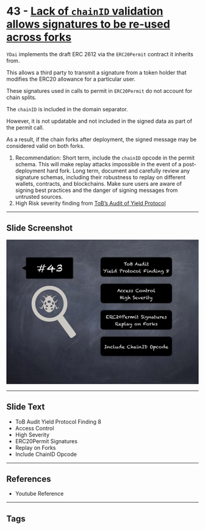 
# 43 - [Lack of `chainID` validation allows signatures to be re-used across forks](./Lack%20of%20`chainID`%20validation%20allows%20signatures%20to%20be%20re-used%20across%20forks.md)

`YDai` implements the draft ERC 2612 via the `ERC20Permit` contract it inherits from. 

This allows a third party to transmit a signature from a token holder that modifies the ERC20 allowance for a particular user. 

These signatures used in calls to permit in `ERC20Permit` do not account for chain splits. 

The `chainID` is included in the domain separator. 

However, it is not updatable and not included in the signed data as part of the permit call. 

As a result, if the chain forks after deployment, the signed message may be considered valid on both forks.

1. Recommendation: Short term, include the `chainID` opcode in the permit schema. This will make replay attacks impossible in the event of a post-deployment hard fork. Long term, document and carefully review any signature schemas, including their robustness to replay on different wallets, contracts, and blockchains. Make sure users are aware of signing best practices and the danger of signing messages from untrusted sources.
2. High Risk severity finding from [ToB’s Audit of Yield Protocol](https://github.com/trailofbits/publications/blob/master/reviews/YieldProtocol.pdf)
___
## Slide Screenshot
![043.png](../../images/7.%20Audit%20Findings%20101/043.png)
___
## Slide Text
- ToB Audit Yield Protocol Finding 8
- Access Control
- High Severity
- ERC20Permit Signatures
- Replay on Forks
- Include ChainID Opcode
___
## References
- Youtube Reference
___
## Tags
